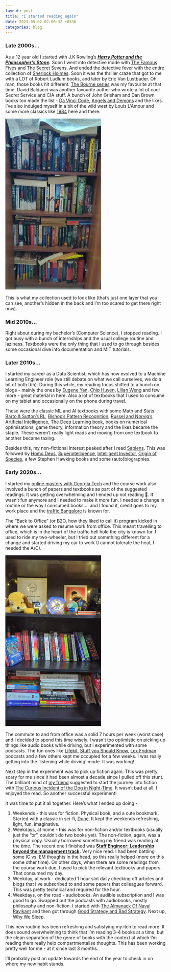 ```yaml
---
layout: post
title: "I started reading again"
date: 2023-05-02 02:00:32 +0530
categories: blog
---
```


### Late 2000s…

As a 12 year old I started with J.K Rowling’s **_[Harry Potter and the Philosopher's Stone](https://en.wikipedia.org/wiki/Harry_Potter_and_the_Philosopher%27s_Stone)._** Soon I went into detective mode with [The Famous Five](https://en.wikipedia.org/wiki/The_Famous_Five)s and [The Secret Seven](https://en.wikipedia.org/wiki/The_Secret_Seven)s. And ended the detective fever with the entire collection of [Sherlock Holmes](https://en.wikipedia.org/wiki/Sherlock_Holmes). Soon it was the thriller craze that got to me with a LOT of Robert Ludlum books, and later by Eric Van Lustbader. Oh man, those books _hit_ different. [The Bourne series](<https://en.wikipedia.org/wiki/Bourne_(novel_series)>) was my favourite at that time. David Baldacci was another favourite author who wrote a lot of cool Secret Service and CIA stuff. A bunch of John Grisham and Dan Brown books too made the list - [Da Vinci Code](https://en.wikipedia.org/wiki/The_Da_Vinci_Code), [Angels and Demons](https://en.wikipedia.org/wiki/Angels_%26_Demons) and the likes. I’ve also indulged myself in a bit of the wild west by Louis L'Amour and some more classics like [1984](https://en.wikipedia.org/wiki/Nineteen_Eighty-Four) here and there.

<img src="/assets/2023-05-02/image1.jpg" width="300">

This is what my collection used to look like (that’s just one layer that you can see, another’s hidden in the back and I’m too scared to get there right now).

### Mid 2010s…

Right about during my bachelor’s (Computer Science), I stopped reading. I got busy with a bunch of internships and the usual college routine and laziness. Textbooks were the only thing that I used to go through besides some occasional dive into documentation and MIT tutorials.

### Later 2010s…

I started my career as a Data Scientist, which has now evolved to a Machine Learning Engineer role (we still debate on what we call ourselves, we do a bit of both tbh). During this while, my reading focus shifted to a bunch on blogs - mainly the ones by [Eugene Yan](https://eugeneyan.com/writing/), [Chip Huyen](https://huyenchip.com/blog/), [Lilian Weng](https://lilianweng.github.io/) and few more - great material in here. Also a lot of textbooks that I used to consume on my tablet and occasionally on the phone during travel.

These were the classic ML and AI textbooks with some Math and Stats. [Barto & Sutton’s RL](https://www.andrew.cmu.edu/course/10-703/textbook/BartoSutton.pdf), [Bishop’s Pattern Recognition](https://link.springer.com/book/9780387310732), [Russel and Norvig’s Artificial Intelligence](https://aima.cs.berkeley.edu/), [The Deep Learning book,](https://www.deeplearningbook.org/) books on numerical optimisations, game theory, information theory and the likes became the staple. These weren’t really light reads and moving from one textbook to another became taxing.

Besides this, my non-fictional interest peaked after I read [Sapiens](https://www.ynharari.com/book/sapiens-2/). This was followed by [Homo Deus](https://www.ynharari.com/book/homo-deus/), [Superintelligence](https://en.wikipedia.org/wiki/Superintelligence:_Paths,_Dangers,_Strategies), [Intelligent Investor](https://en.wikipedia.org/wiki/The_Intelligent_Investor), [Origin of Species](https://en.wikipedia.org/wiki/On_the_Origin_of_Species), a few Stephen Hawking books and some (auto)biographies.

### Early 2020s…

I started my [online masters with Georgia Tech](https://omscs.gatech.edu/) and the course work also involved a bunch of papers and textbooks as part of the suggested readings. It was getting overwhelming and I ended up not reading 🙂. It wasn’t fun anymore and I needed to make it more fun. I needed a change in routine or the way I consumed books…. and I found it, credit goes to my work place and the [traffic Bangalore](https://www.ndtv.com/offbeat/trending-bangaloretraffic-memes-make-commuters-laugh-then-cry-2116952) is known for.

The “Back to Office” (or B2O, how they liked to call it) program kicked in where we were asked to resume work from office. This meant travelling to office, which is in the heart of the traffic hell hole the city is known for. I used to ride my two-wheeler, but I tried out something different for a change and started driving my car to work (I cannot tolerate the heat, I needed the A/C).

<img src="/assets/2023-05-02/image2.jpg" width="300">

The commute to and from office was a solid 7 hours per week (worst case) and I decided to spend this time wisely. I wasn’t too optimistic on picking up things like audio books while driving, but I experimented with some podcasts. The fun ones like [Lifekit](https://www.npr.org/lifekit), [Stuff you Should Know](https://open.spotify.com/show/0ofXAdFIQQRsCYj9754UFx), [Lex Fridman](https://lexfridman.com/) podcasts and a few others kept me occupied for a few weeks. I was really getting into the ‘listening while driving’ mode. It was working!

Next step in the experiment was to pick up fiction again. This was pretty scary for me since it had been almost a decade since I pulled off this stunt. The brilliant mind of [my friend](https://knhash.in/) suggested to start the journey into fiction with [The Curious Incident of the Dog in Night-Time](https://en.wikipedia.org/wiki/The_Curious_Incident_of_the_Dog_in_the_Night-Time). It wasn’t bad at all. I enjoyed the read. So another successful experiment!

It was time to put it all together. Here’s what I ended up doing -

1. Weekends - this was for fiction. Physical book, and a cute bookmark. Started with a classic in sci-fi, [Dune](<https://en.wikipedia.org/wiki/Dune_(novel)>). It kept the weekends refreshing, light, fun, imaginative.
2. Weekdays, at home - this was for non-fiction and/or textbooks (usually just the “or”, couldn’t do two books yet). The non-fiction, again, was a physical copy. Usually borrowed something my friend was reading at the time. The recent one I finished was **[Staff Engineer: Leadership beyond the management track](https://staffeng.com/book).** Very nice read. I had been battling some IC vs. EM thoughts in the head, so this really helped (more on this some other time).
   On other days, when there are some readings from the course work due, I used to pick the relevant textbooks and papers. That consumed my day.
3. Weekday, at work - dedicated 1 hour slot daily checking off articles and blogs that I’ve subscribed to and some papers that colleagues forward. This was pretty technical and required for the hour.
4. Weekdays, on the road - audiobooks. An audible subscription and I was good to go. Swapped out the podcasts with audiobooks, mostly philosophy and non-fiction. I started with [The Almanack Of Naval Ravikant](https://www.navalmanack.com/) and then got through [Good Strategy and Bad Strategy](https://www.goodreads.com/en/book/show/11721966). Next up, [Why We Sleep](https://en.wikipedia.org/wiki/Why_We_Sleep).

This new routine has been refreshing and satisfying my itch to read more. It does sound overwhelming to think that I’m reading 3-4 books at a time, but the clean separation of the genre of books with the context at which I’m reading them really help compartmentalise thoughts. This has been working pretty well for me - at it since last 3 months.

I’ll probably post an update towards the end of the year to check in on where my new habit stands.
